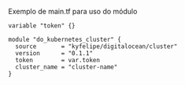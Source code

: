 Exemplo de main.tf para uso do módulo

```hcl
variable "token" {}

module "do_kubernetes_cluster" {
  source       = "kyfelipe/digitalocean/cluster"
  version      = "0.1.1"
  token        = var.token
  cluster_name = "cluster-name"
}
```
